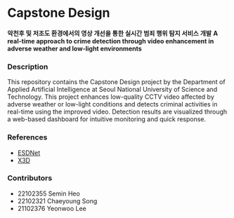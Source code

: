 # Capstone Design  
**악천후 및 저조도 환경에서의 영상 개선을 통한 실시간 범죄 행위 탐지 서비스 개발**
**A real-time approach to crime detection through video enhancement in adverse weather and low-light environments**

### Description  
This repository contains the Capstone Design project by the Department of Applied Artificial Intelligence at Seoul National University of Science and Technology. This project enhances low-quality CCTV video affected by adverse weather or low-light conditions and detects criminal activities in real-time using the improved video. Detection results are visualized through a web-based dashboard for intuitive monitoring and quick response.

### References  
- [ESDNet](https://github.com/CVMI-Lab/UHDM)  
- [X3D](https://github.com/facebookresearch/SlowFast)

### Contributors  
- 22102355 Semin Heo  
- 22102321 Chaeyoung Song  
- 21102376 Yeonwoo Lee
